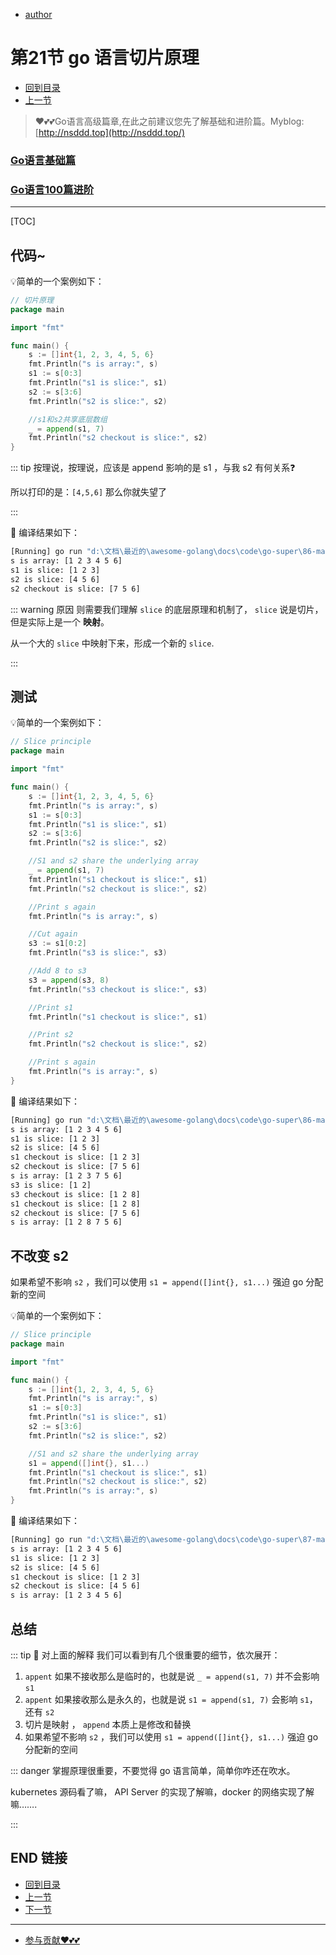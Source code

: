 + [author](https://github.com/3293172751)
# 第21节 go 语言切片原理
+ [回到目录](../README.md)
+ [上一节](20.md)
> ❤️💕💕Go语言高级篇章,在此之前建议您先了解基础和进阶篇。Myblog:[http://nsddd.top](http://nsddd.top/)
###  **[Go语言基础篇](https://github.com/cubxxw/awesome-cs-cloudnative-blockchain/blob/master/TOC.md)**
###  **[Go语言100篇进阶](https://github.com/cubxxw/awesome-cs-cloudnative-blockchain/blob/master/Gomd_super/README.md)**
---
[TOC]

## 代码~

💡简单的一个案例如下：

```go
// 切片原理
package main

import "fmt"

func main() {
	s := []int{1, 2, 3, 4, 5, 6}
	fmt.Println("s is array:", s)
	s1 := s[0:3]
	fmt.Println("s1 is slice:", s1)
	s2 := s[3:6]
	fmt.Println("s2 is slice:", s2)

	//s1和s2共享底层数组
	_ = append(s1, 7)
	fmt.Println("s2 checkout is slice:", s2)
}

```



::: tip
按理说，按理说，应该是 append 影响的是 s1 ，与我 s2 有何关系❓ 

所以打印的是：`[4,5,6]`  那么你就失望了

:::

🚀 编译结果如下：

```bash
[Running] go run "d:\文档\最近的\awesome-golang\docs\code\go-super\86-main.go"
s is array: [1 2 3 4 5 6]
s1 is slice: [1 2 3]
s2 is slice: [4 5 6]
s2 checkout is slice: [7 5 6]
```



::: warning 原因
则需要我们理解 `slice` 的底层原理和机制了， `slice` 说是切片， 但是实际上是一个 **映射**。

从一个大的 `slice` 中映射下来，形成一个新的 `slice`.

:::



## 测试

💡简单的一个案例如下：

```go
// Slice principle
package main

import "fmt"

func main() {
	s := []int{1, 2, 3, 4, 5, 6}
	fmt.Println("s is array:", s)
	s1 := s[0:3]
	fmt.Println("s1 is slice:", s1)
	s2 := s[3:6]
	fmt.Println("s2 is slice:", s2)

	//S1 and s2 share the underlying array
	_ = append(s1, 7)
	fmt.Println("s1 checkout is slice:", s1)
	fmt.Println("s2 checkout is slice:", s2)

	//Print s again
	fmt.Println("s is array:", s)

	//Cut again
	s3 := s1[0:2]
	fmt.Println("s3 is slice:", s3)

	//Add 8 to s3
	s3 = append(s3, 8)
	fmt.Println("s3 checkout is slice:", s3)

	//Print s1
	fmt.Println("s1 checkout is slice:", s1)

	//Print s2
	fmt.Println("s2 checkout is slice:", s2)

	//Print s again
	fmt.Println("s is array:", s)
}

```



🚀 编译结果如下：

```bash
[Running] go run "d:\文档\最近的\awesome-golang\docs\code\go-super\86-main.go"
s is array: [1 2 3 4 5 6]
s1 is slice: [1 2 3]
s2 is slice: [4 5 6]
s1 checkout is slice: [1 2 3]
s2 checkout is slice: [7 5 6]
s is array: [1 2 3 7 5 6]
s3 is slice: [1 2]
s3 checkout is slice: [1 2 8]
s1 checkout is slice: [1 2 8]
s2 checkout is slice: [7 5 6]
s is array: [1 2 8 7 5 6]
```



## 不改变 s2

如果希望不影响 `s2` ，我们可以使用 `s1 = append([]int{}, s1...)` 强迫 go 分配新的空间 

💡简单的一个案例如下：

```go
// Slice principle
package main

import "fmt"

func main() {
	s := []int{1, 2, 3, 4, 5, 6}
	fmt.Println("s is array:", s)
	s1 := s[0:3]
	fmt.Println("s1 is slice:", s1)
	s2 := s[3:6]
	fmt.Println("s2 is slice:", s2)

	//S1 and s2 share the underlying array
	s1 = append([]int{}, s1...)
	fmt.Println("s1 checkout is slice:", s1)
	fmt.Println("s2 checkout is slice:", s2)
	fmt.Println("s is array:", s)
}

```



🚀 编译结果如下：

```bash
[Running] go run "d:\文档\最近的\awesome-golang\docs\code\go-super\87-main.go"
s is array: [1 2 3 4 5 6]
s1 is slice: [1 2 3]
s2 is slice: [4 5 6]
s1 checkout is slice: [1 2 3]
s2 checkout is slice: [4 5 6]
s is array: [1 2 3 4 5 6]
```





## 总结

::: tip 📜 对上面的解释
我们可以看到有几个很重要的细节，依次展开：

1. `appent` 如果不接收那么是临时的，也就是说 `_ = append(s1, 7)` 并不会影响 `s1`
2. `appent` 如果接收那么是永久的，也就是说 `s1 = append(s1, 7)` 会影响 `s1`，还有 `s2`
3. 切片是映射 ， `append` 本质上是修改和替换
4. 如果希望不影响 `s2` ，我们可以使用 `s1 = append([]int{}, s1...)` 强迫 go 分配新的空间 



::: danger
掌握原理很重要，不要觉得 go 语言简单，简单你咋还在吹水。

kubernetes 源码看了嘛， API Server 的实现了解嘛，docker 的网络实现了解嘛…….

:::



## END 链接
+ [回到目录](../README.md)
+ [上一节](20.md)
+ [下一节](22.md)
---
+ [参与贡献❤️💕💕](https://github.com/cubxxw/awesome-cs-cloudnative-blockchain/blob/master/Git/git-contributor.md)